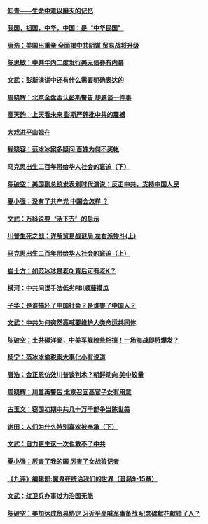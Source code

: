 #### [知青——生命中难以磨灭的记忆](../pages/news207/a1394346.md?t=10070031) 

#### [我国，祖国，中华，中国：是〝中华民国〞](../pages/news207/a1394345.md?t=10070031) 


#### [唐浩：美国出重拳 全面揭中共阴谋 贸易战将升级](../pages/news207/a1394276.md?t=10070031) 


#### [陈思敏：中共年内二度发行美元债券有内幕](../pages/news207/a1394274.md?t=10070031) 

#### [文武：彭斯演讲中还有什么需要明确表达的](../pages/news207/a1394270.md?t=10070031) 

#### [周晓辉：北京全盘否认彭斯警告 却避谈一件事](../pages/news207/a1394269.md?t=10070031) 

#### [高天韵：上天看未来 彭斯严辞批中共的震撼](../pages/news207/a1394265.md?t=10070031) 

#### [大戏进平山姆在](../pages/news207/a1394106.md?t=10070031) 

#### [程晓容：范冰冰案多疑问 百姓为何不买帐](../pages/news207/a1394261.md?t=10070031) 

#### [马克思出生二百年带给华人社会的窘迫（下）](../pages/news207/a1394238.md?t=10070031) 

#### [陈破空：美国副总统发表划时代演说：反击中共，支持中国人民](../pages/news207/a1394197.md?t=10070031) 


#### [夏小强：没有了共产党 中国会怎样 ？](../pages/news207/a1394126.md?t=10070031) 

#### [文武：万科说要〝活下去〞的启示](../pages/news207/a1394099.md?t=10070031) 

#### [川普生死之战：详解贸易战谜局 左右派惨斗(上)](../pages/news207/a1394086.md?t=10070031) 

#### [马克思出生二百年带给华人社会的窘迫（上）](../pages/news207/a1394085.md?t=10070031) 

#### [崔士方：如范冰冰是老Q 背后可有老K？](../pages/news207/a1394084.md?t=10070031) 

#### [横河：中共间谍手法低劣FBI顺藤摸瓜](../pages/news207/a1394083.md?t=10070031) 

#### [子华：是谁搞坏了中国社会？是谁害了中国人？](../pages/news207/a1394082.md?t=10070031) 

#### [文武：中共为何突然高喊要维护人类命运共同体](../pages/news207/a1394081.md?t=10070031) 

#### [陈破空：土共碰洋瓷，中美军舰险些相撞！一场海战即将爆发？](../pages/news207/a1394026.md?t=10070031) 

#### [杨宁：范冰冰偷税案大事化小有说道](../pages/news207/a1393994.md?t=10070031) 

#### [唐浩：金正恩仿效川普谈判术？朝鲜动向 美中较量](../pages/news207/a1393944.md?t=10070031) 


#### [周晓辉：川普再警告 北京召回高官子女有用意](../pages/news207/a1393821.md?t=10070031) 

#### [古玉文：窃国初期中共几十万干部争当陈世美](../pages/news207/a1393819.md?t=10070031) 

#### [谢田：人们为什么特别喜欢被奉承（下）](../pages/news207/a1393818.md?t=10070031) 

#### [文武：自力更生这一次也救不了中共](../pages/news207/a1393817.md?t=10070031) 

#### [夏小强：厉害了我的国 厉害了女战狼记者](../pages/news207/a1393815.md?t=10070031) 

#### [《九评》编辑部:魔鬼在统治我们的世界（音频9-15章）](../pages/news207/a1389921.md?t=10070031) 

#### [文武：红卫兵办事过力治国无能](../pages/news207/a1393773.md?t=10070031) 

#### [陈破空：美加达成贸易协定 习近平高喊军事备战 纪念碑献花献错了人？](../pages/news207/a1393771.md?t=10070031) 


